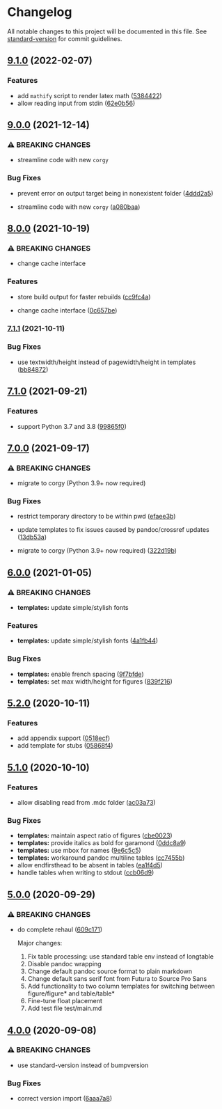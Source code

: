 # Changelog

All notable changes to this project will be documented in this file. See [standard-version](https://github.com/conventional-changelog/standard-version) for commit guidelines.

## [9.1.0](https://github.com/jayanthkoushik/mdc/compare/v9.0.0...v9.1.0) (2022-02-07)


### Features

* add `mathify` script to render latex math ([5384422](https://github.com/jayanthkoushik/mdc/commit/538442287a683ec381586dab8804d3864e5a4c35))
* allow reading input from stdin ([62e0b56](https://github.com/jayanthkoushik/mdc/commit/62e0b56d590a0fcbd29f96c77356831b7b85c69c))

## [9.0.0](https://github.com/jayanthkoushik/mdc/compare/v8.0.0...v9.0.0) (2021-12-14)


### ⚠ BREAKING CHANGES

* streamline code with new `corgy`

### Bug Fixes

* prevent error on output target being in nonexistent folder ([4ddd2a5](https://github.com/jayanthkoushik/mdc/commit/4ddd2a54ba282456704b49afb94a12c9d0118587))


* streamline code with new `corgy` ([a080baa](https://github.com/jayanthkoushik/mdc/commit/a080baa0c971f84e7b15a035202a42223245934b))

## [8.0.0](https://github.com/jayanthkoushik/mdc/compare/v7.1.1...v8.0.0) (2021-10-19)


### ⚠ BREAKING CHANGES

* change cache interface

### Features

* store build output for faster rebuilds ([cc9fc4a](https://github.com/jayanthkoushik/mdc/commit/cc9fc4ae9596da5b99c4085956e629e8c0f613f8))


* change cache interface ([0c657be](https://github.com/jayanthkoushik/mdc/commit/0c657be2795251c3e17c3e9371ee92567207d6b6))

### [7.1.1](https://github.com/jayanthkoushik/mdc/compare/v7.1.0...v7.1.1) (2021-10-11)


### Bug Fixes

* use textwidth/height instead of pagewidth/height in templates ([bb84872](https://github.com/jayanthkoushik/mdc/commit/bb84872540c48854958c8cc89e64b1553e078363))

## [7.1.0](https://github.com/jayanthkoushik/mdc/compare/v7.0.0...v7.1.0) (2021-09-21)


### Features

* support Python 3.7 and 3.8 ([99865f0](https://github.com/jayanthkoushik/mdc/commit/99865f079bc2d27f0471fbd576b80691b0c6366d))

## [7.0.0](https://github.com/jayanthkoushik/mdc/compare/v6.0.0...v7.0.0) (2021-09-17)


### ⚠ BREAKING CHANGES

* migrate to corgy (Python 3.9+ now required)

### Bug Fixes

* restrict temporary directory to be within pwd ([efaee3b](https://github.com/jayanthkoushik/mdc/commit/efaee3bd00ab4940fd53af4e86fdd1cbcecea182))
* update templates to fix issues caused by pandoc/crossref updates ([13db53a](https://github.com/jayanthkoushik/mdc/commit/13db53a1c087bdd26a37efb0d90ff26d5f793bc6))


* migrate to corgy (Python 3.9+ now required) ([322d19b](https://github.com/jayanthkoushik/mdc/commit/322d19b45f3f1a686f8e38d11832a89a322ffe4f))

## [6.0.0](https://github.com/jayanthkoushik/mdc/compare/v5.2.0...v6.0.0) (2021-01-05)


### ⚠ BREAKING CHANGES

* **templates:** update simple/stylish fonts

### Features

* **templates:** update simple/stylish fonts ([4a1fb44](https://github.com/jayanthkoushik/mdc/commit/4a1fb4412afa4581974508ee7ba0973613131891))


### Bug Fixes

* **templates:** enable french spacing ([9f7bfde](https://github.com/jayanthkoushik/mdc/commit/9f7bfde430ec271058385531d42ba5a15ccf6bd4))
* **templates:** set max width/height for figures ([839f216](https://github.com/jayanthkoushik/mdc/commit/839f216521a9d0cd91eefbd04f0f18c0faf9d6a2))

## [5.2.0](https://github.com/jayanthkoushik/mdc/compare/v5.1.0...v5.2.0) (2020-10-11)


### Features

* add appendix support ([0518ecf](https://github.com/jayanthkoushik/mdc/commit/0518ecfa85e65c8ffc6a14d3e6de88473feb384c))
* add template for stubs ([05868f4](https://github.com/jayanthkoushik/mdc/commit/05868f49aacf01631ea9520c7491a432c4e0497b))

## [5.1.0](https://github.com/jayanthkoushik/mdc/compare/v5.0.0...v5.1.0) (2020-10-10)


### Features

* allow disabling read from .mdc folder ([ac03a73](https://github.com/jayanthkoushik/mdc/commit/ac03a73cb908c637bf88ce636f09e2b721930a22))


### Bug Fixes

* **templates:** maintain aspect ratio of figures ([cbe0023](https://github.com/jayanthkoushik/mdc/commit/cbe002391130296c16b3781cba0f2f5c89650b04))
* **templates:** provide italics as bold for garamond ([0ddc8a9](https://github.com/jayanthkoushik/mdc/commit/0ddc8a95b39298985cd45f3509f2ff9ed74add65))
* **templates:** use mbox for names ([9e6c5c5](https://github.com/jayanthkoushik/mdc/commit/9e6c5c541ff4e5d149a77580f78ebb1ce9a67517))
* **templates:** workaround pandoc multiline tables ([cc7455b](https://github.com/jayanthkoushik/mdc/commit/cc7455bfcc21bf081f356bd2f20a91af8f88e044))
* allow endfirsthead to be absent in tables ([ea1f4d5](https://github.com/jayanthkoushik/mdc/commit/ea1f4d52860e0e0e57eb48bf194dd1bb2dcf9ecf))
* handle tables when writing to stdout ([ccb06d9](https://github.com/jayanthkoushik/mdc/commit/ccb06d9fe72ae7f9a55a6b7cb8d803208c0eb44f))

## [5.0.0](https://github.com/jayanthkoushik/mdc/compare/v4.0.0...v5.0.0) (2020-09-29)


### ⚠ BREAKING CHANGES

* do complete rehaul ([609c171](https://github.com/jayanthkoushik/mdc/commit/609c171e700a82e4511dab8a0ccaf181b59550ae))

	Major changes:
	 1. Fix table processing: use standard table env instead of longtable
	 2. Disable pandoc wrapping
	 3. Change default pandoc source format to plain markdown
	 4. Change default sans serif font from Futura to Source Pro Sans
	 5. Add functionality to two column templates for switching between
			figure/figure* and table/table*
	 6. Fine-tune float placement
	 7. Add test file test/main.md

## [4.0.0](https://github.com/jayanthkoushik/mdc/compare/v3.1.0...v4.0.0) (2020-09-08)


### ⚠ BREAKING CHANGES

* use standard-version instead of bumpversion

### Bug Fixes

* correct version import ([6aaa7a8](https://github.com/jayanthkoushik/mdc/commit/6aaa7a8b89a55b296f261ae5bc814db4bfcf4bfe))
